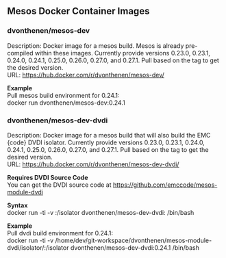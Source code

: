 ## Mesos Docker Container Images

### dvonthenen/mesos-dev
Description: Docker image for a mesos build. Mesos is already pre-compiled within these images. Currently provide versions 0.23.0, 0.23.1, 0.24.0, 0.24.1, 0.25.0, 0.26.0, 0.27.0, and 0.27.1. Pull based on the tag to get the desired version.  
URL: https://hub.docker.com/r/dvonthenen/mesos-dev/

**Example**  
Pull mesos build environment for 0.24.1:  
docker run dvonthenen/mesos-dev:0.24.1


### dvonthenen/mesos-dev-dvdi
Description: Docker image for a mesos build that will also build the EMC {code} DVDI isolator. Currently provide versions 0.23.0, 0.23.1, 0.24.0, 0.24.1, 0.25.0, 0.26.0, 0.27.0, and 0.27.1. Pull based on the tag to get the desired version.  
URL: https://hub.docker.com/r/dvonthenen/mesos-dev-dvdi/

**Requires DVDI Source Code**  
You can get the DVDI source code at https://github.com/emccode/mesos-module-dvdi

**Syntax**  
docker run -ti -v <location of your DVDI source>:/isolator dvonthenen/mesos-dev-dvdi:<mesos version> /bin/bash

**Example**  
Pull dvdi build environment for 0.24.1:  
docker run -ti -v /home/dev/git-workspace/dvonthenen/mesos-module-dvdi/isolator/:/isolator dvonthenen/mesos-dev-dvdi:0.24.1 /bin/bash
